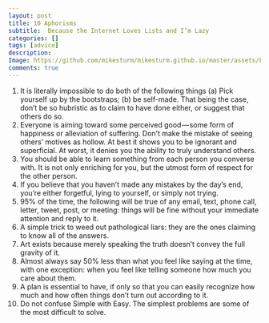 ```yaml
---
layout: post
title: 10 Aphorisms
subtitle:  Because the Internet Loves Lists and I’m Lazy
categories: []
tags: [advice]
description: 
Image: https://github.com/mikesturm/mikesturm.github.io/master/assets/Fortune_cookie.jpg
comments: true
---
```


  1. It is literally impossible to do both of the following things (a) Pick yourself up by the bootstraps; (b) be self-made. That being the case, don’t be so hubristic as to claim to have done either, or suggest that others do so.
  2. Everyone is aiming toward some perceived good — some form of happiness or alleviation of suffering. Don’t make the mistake of seeing others’ motives as hollow. At best it shows you to be ignorant and superficial. At worst, it denies you the ability to truly understand others.
  3. You should be able to learn something from each person you converse with. It is not only enriching for you, but the utmost form of respect for the other person.
  4. If you believe that you haven’t made any mistakes by the day’s end, you’re either forgetful, lying to yourself, or simply not trying.
  5. 95% of the time, the following will be true of any email, text, phone call, letter, tweet, post, or meeting: things will be fine without your immediate attention and reply to it.
  6. A simple trick to weed out pathological liars: they are the ones claiming to know all of the answers.
  7. Art exists because merely speaking the truth doesn’t convey the full gravity of it.
  8. Almost always say 50% less than what you feel like saying at the time, with one exception: when you feel like telling someone how much you care about them.
  9. A plan is essential to have, if only so that you can easily recognize how much and how often things don’t turn out according to it.
  10. Do not confuse Simple with Easy. The simplest problems are some of the most difficult to solve.


